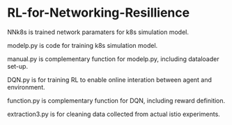 # RL-for-Networking-Resillience
NNk8s is trained network paramaters for k8s simulation model.

modelp.py is code for training k8s simulation model.

manual.py is complementary function for modelp.py, including dataloader set-up.

DQN.py is for training RL to enable online interation between agent and environment.

function.py is complementary function for DQN, including reward definition.

extraction3.py is for cleaning data collected from actual istio experiments.
